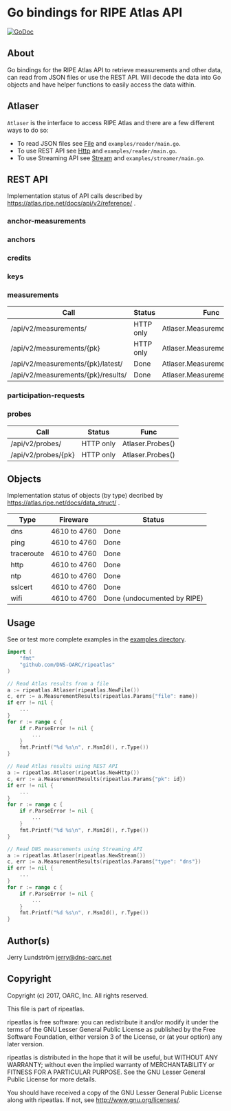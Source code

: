 # Go bindings for RIPE Atlas API

[![GoDoc](https://godoc.org/github.com/DNS-OARC/ripeatlas?status.svg)](https://godoc.org/github.com/DNS-OARC/ripeatlas)

## About

Go bindings for the RIPE Atlas API to retrieve measurements and other data,
can read from JSON files or use the REST API. Will decode the data into Go
objects and have helper functions to easily access the data within.

## Atlaser

`Atlaser` is the interface to access RIPE Atlas and there are a few
different ways to do so:
- To read JSON files see [File](https://godoc.org/github.com/DNS-OARC/ripeatlas#File) and `examples/reader/main.go`.
- To use REST API see [Http](https://godoc.org/github.com/DNS-OARC/ripeatlas#Http) and `examples/reader/main.go`.
- To use Streaming API see [Stream](https://godoc.org/github.com/DNS-OARC/ripeatlas#Stream) and `examples/streamer/main.go`.

## REST API

Implementation status of API calls described by https://atlas.ripe.net/docs/api/v2/reference/ .

### anchor-measurements

### anchors

### credits

### keys

### measurements

Call | Status | Func
---- | ------ | -----
/api/v2/measurements/ | HTTP only | Atlaser.Measurements()
/api/v2/measurements/{pk} | HTTP only | Atlaser.Measurements()
/api/v2/measurements/{pk}/latest/ | Done | Atlaser.MeasurementLatest()
/api/v2/measurements/{pk}/results/ | Done | Atlaser.MeasurementResults()

### participation-requests

### probes

Call | Status | Func
---- | ------ | -----
/api/v2/probes/ | HTTP only | Atlaser.Probes()
/api/v2/probes/{pk} | HTTP only | Atlaser.Probes()

## Objects

Implementation status of objects (by type) decribed by https://atlas.ripe.net/docs/data_struct/ .

Type | Fireware | Status
---- | -------- | ------
dns | 4610 to 4760 | Done
ping | 4610 to 4760 | Done
traceroute | 4610 to 4760 | Done
http | 4610 to 4760 | Done
ntp | 4610 to 4760 | Done
sslcert | 4610 to 4760 | Done
wifi | 4610 to 4760 | Done (undocumented by RIPE)

## Usage

See or test more complete examples in the [examples directory](https://github.com/DNS-OARC/ripeatlas/tree/master/examples).

```go
import (
    "fmt"
    "github.com/DNS-OARC/ripeatlas"
)

// Read Atlas results from a file
a := ripeatlas.Atlaser(ripeatlas.NewFile())
c, err := a.MeasurementResults(ripeatlas.Params{"file": name})
if err != nil {
    ...
}
for r := range c {
    if r.ParseError != nil {
        ...
    }
    fmt.Printf("%d %s\n", r.MsmId(), r.Type())
}

// Read Atlas results using REST API
a := ripeatlas.Atlaser(ripeatlas.NewHttp())
c, err := a.MeasurementResults(ripeatlas.Params{"pk": id})
if err != nil {
    ...
}
for r := range c {
    if r.ParseError != nil {
        ...
    }
    fmt.Printf("%d %s\n", r.MsmId(), r.Type())
}

// Read DNS measurements using Streaming API
a := ripeatlas.Atlaser(ripeatlas.NewStream())
c, err := a.MeasurementResults(ripeatlas.Params{"type": "dns"})
if err != nil {
    ...
}
for r := range c {
    if r.ParseError != nil {
        ...
    }
    fmt.Printf("%d %s\n", r.MsmId(), r.Type())
}
```

## Author(s)

Jerry Lundström <jerry@dns-oarc.net>

## Copyright

Copyright (c) 2017, OARC, Inc.
All rights reserved.

This file is part of ripeatlas.

ripeatlas is free software: you can redistribute it and/or modify
it under the terms of the GNU Lesser General Public License as published by
the Free Software Foundation, either version 3 of the License, or
(at your option) any later version.

ripeatlas is distributed in the hope that it will be useful,
but WITHOUT ANY WARRANTY; without even the implied warranty of
MERCHANTABILITY or FITNESS FOR A PARTICULAR PURPOSE.  See the
GNU Lesser General Public License for more details.

You should have received a copy of the GNU Lesser General Public License
along with ripeatlas.  If not, see <http://www.gnu.org/licenses/>.
